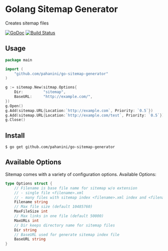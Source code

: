 # Golang Sitemap Generator

Creates sitemap files

[![GoDoc](https://godoc.org/github.com/pahanini/go-sitemap-generator.svg/stm?status.svg)](https://godoc.org/github.com/pahanini/go-sitemap-generator)
[![Build Status](https://travis-ci.org/pahanini/go-sitemap-generator.svg)](https://travis-ci.org/pahanini/go-sitemap-generator)

## Usage

```go
package main

import (
	"github.com/pahanini/go-sitemap-generator"
)

g := sitemap.New(sitmap.Options{
	Dir:         "sitemap",
	BaseURL:     "http://example.com/",
})
g.Open()
g.Add(sitemap.URL{Location:`http://example.com`, Priority: `0.5`})
g.Add(sitemap.URL{Location:`http://example.com/test`, Priority: `0.5`})
g.Close()
```

## Install

```console
$ go get github.com/pahanini/go-sitemap-generator
```

## Available Options

Sitemap comes with a variety of configuration options. Available Options:

```go
type Options struct {
	// Filename is base file name for sitemap w/o extension
	// - single file <filename>.xml
	// - many files with sitemap index <filename>.xml index and <filename>-<n>.xml files
	Filename string
	// Max file size (default 10485760)
	MaxFileSize int
	// Max links in one file (default 50000)
	MaxURLs int
	// Dir keeps directory name for sitemap files
	Dir string
	// BaseURL used for generate sitemap index file
	BaseURL string
}
```

